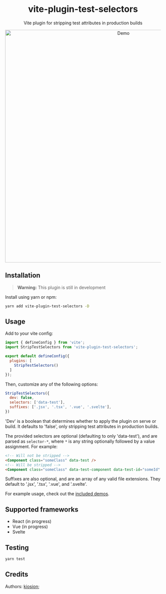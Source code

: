 <div align='center'>
  <h1>vite-plugin-test-selectors</h1>
  <p>Vite plugin for stripping test attributes in production builds</p>

  <img src='https://user-images.githubusercontent.com/34040324/181411503-a9d6ed3e-75ba-4258-85be-7070a276d496.png' width='750' alt='Demo' />
</div>

## Installation

> **Warning:** This plugin is still in development

Install using yarn or npm:
```bash
yarn add vite-plugin-test-selectors -D
```

## Usage

Add to your vite config:
```js
import { defineConfig } from 'vite';
import StripTestSelectors from 'vite-plugin-test-selectors';

export default defineConfig({
  plugins: [
    StripTestSelectors()
  ]
});
```

Then, customize any of the following options:

```js
StripTestSelectors({
  dev: false,
  selectors: ['data-test'],
  suffixes: ['.jsx', '.tsx', '.vue', '.svelte'],
})
```

'Dev' is a boolean that determines whether to apply the plugin on serve or build. It defaults to 'false', only stripping test attributes in production builds.

The provided selectors are optional (defaulting to only 'data-test'), and are parsed as `selector-*`, where `*` is any string optionally followed by a value assignment. For example:

```html
<!-- Will not be stripped -->
<Component class="someClass" data-test />
<!-- Will be stripped -->
<Component class="someClass" data-test-component data-test-id="someId" />
```

Suffixes are also optional, and are an array of any valid file extensions. They default to '.jsx', '.tsx', '.vue', and '.svelte'.

For example usage, check out the [included demos](demos/).

## Supported frameworks

- React (in progress)
- Vue (in progress)
- Svelte

## Testing

```bash
yarn test
```

## Credits

Authors: [kiosion](https://github.com/kiosion/vite-plugin-test-selectors);
